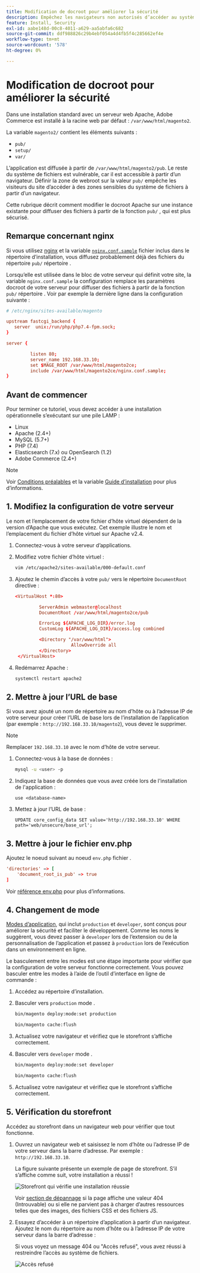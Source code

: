 ```yaml
---
title: Modification de docroot pour améliorer la sécurité
description: Empêchez les navigateurs non autorisés d’accéder au système de fichiers sur site d’Adobe Commerce.
feature: Install, Security
exl-id: aabe148d-00c8-4011-a629-aa5abfa6c682
source-git-commit: ddf988826c29b4ebf054a4d4fb5f4c285662ef4e
workflow-type: tm+mt
source-wordcount: '578'
ht-degree: 0%

---
```


# Modification de docroot pour améliorer la sécurité

Dans une installation standard avec un serveur web Apache, Adobe Commerce est installé à la racine web par défaut : `/var/www/html/magento2`.

La variable `magento2/` contient les éléments suivants :

- `pub/`
- `setup/`
- `var/`

L’application est diffusée à partir de `/var/www/html/magento2/pub`. Le reste du système de fichiers est vulnérable, car il est accessible à partir d’un navigateur.
Définir la zone de webroot sur la valeur `pub/` empêche les visiteurs du site d’accéder à des zones sensibles du système de fichiers à partir d’un navigateur.

Cette rubrique décrit comment modifier le docroot Apache sur une instance existante pour diffuser des fichiers à partir de la fonction `pub/` , qui est plus sécurisé.

## Remarque concernant nginx

Si vous utilisez [nginx](../prerequisites/web-server/nginx.md) et la variable [`nginx.conf.sample`](https://github.com/magento/magento2/blob/2.4/nginx.conf.sample) fichier inclus dans le répertoire d’installation, vous diffusez probablement déjà des fichiers du répertoire `pub/` répertoire .

Lorsqu’elle est utilisée dans le bloc de votre serveur qui définit votre site, la variable `nginx.conf.sample` la configuration remplace les paramètres docroot de votre serveur pour diffuser des fichiers à partir de la fonction `pub/` répertoire . Voir par exemple la dernière ligne dans la configuration suivante :

```conf
# /etc/nginx/sites-available/magento

upstream fastcgi_backend {
   server  unix:/run/php/php7.4-fpm.sock;
}

server {

         listen 80;
         server_name 192.168.33.10;
         set $MAGE_ROOT /var/www/html/magento2ce;
         include /var/www/html/magento2ce/nginx.conf.sample;
}
```

## Avant de commencer

Pour terminer ce tutoriel, vous devez accéder à une installation opérationnelle s’exécutant sur une pile LAMP :

- Linux
- Apache (2.4+)
- MySQL (5.7+)
- PHP (7.4)
- Elasticsearch (7.x) ou OpenSearch (1.2)
- Adobe Commerce (2.4+)

>[!NOTE]
>
>Voir [Conditions préalables](../prerequisites/overview.md) et la variable [Guide d’installation](../overview.md) pour plus d’informations.

## 1. Modifiez la configuration de votre serveur

Le nom et l’emplacement de votre fichier d’hôte virtuel dépendent de la version d’Apache que vous exécutez. Cet exemple illustre le nom et l’emplacement du fichier d’hôte virtuel sur Apache v2.4.

1. Connectez-vous à votre serveur d’applications.
1. Modifiez votre fichier d’hôte virtuel :

   ```bash
   vim /etc/apache2/sites-available/000-default.conf
   ```

1. Ajoutez le chemin d’accès à votre `pub/` vers le répertoire `DocumentRoot` directive :

   ```conf
   <VirtualHost *:80>
   
            ServerAdmin webmaster@localhost
            DocumentRoot /var/www/html/magento2ce/pub
   
            ErrorLog ${APACHE_LOG_DIR}/error.log
            CustomLog ${APACHE_LOG_DIR}/access.log combined
   
            <Directory "/var/www/html">
                        AllowOverride all
            </Directory>
    </VirtualHost>
   ```

1. Redémarrez Apache :

   ```bash
   systemctl restart apache2
   ```

## 2. Mettre à jour l’URL de base

Si vous avez ajouté un nom de répertoire au nom d’hôte ou à l’adresse IP de votre serveur pour créer l’URL de base lors de l’installation de l’application (par exemple : `http://192.168.33.10/magento2`), vous devez le supprimer.

>[!NOTE]
>
>Remplacer `192.168.33.10` avec le nom d’hôte de votre serveur.

1. Connectez-vous à la base de données :

   ```bash
   mysql -u <user> -p
   ```

1. Indiquez la base de données que vous avez créée lors de l&#39;installation de l&#39;application :

   ```shell
   use <database-name>
   ```

1. Mettez à jour l’URL de base :

   ```shell
   UPDATE core_config_data SET value='http://192.168.33.10' WHERE path='web/unsecure/base_url';
   ```

## 3. Mettre à jour le fichier env.php

Ajoutez le noeud suivant au noeud `env.php` fichier .

```conf
'directories' => [
    'document_root_is_pub' => true
]
```

Voir [référence env.php](../../configuration/reference/config-reference-envphp.md) pour plus d’informations.

## 4. Changement de mode

[Modes d’application](../../configuration/bootstrap/application-modes.md), qui inclut `production` et `developer`, sont conçus pour améliorer la sécurité et faciliter le développement. Comme les noms le suggèrent, vous devez passer à `developer` lors de l’extension ou de la personnalisation de l’application et passez à `production` lors de l’exécution dans un environnement en ligne.

Le basculement entre les modes est une étape importante pour vérifier que la configuration de votre serveur fonctionne correctement. Vous pouvez basculer entre les modes à l’aide de l’outil d’interface en ligne de commande :

1. Accédez au répertoire d’installation.
1. Basculer vers `production` mode .

   ```bash
   bin/magento deploy:mode:set production
   ```

   ```bash
   bin/magento cache:flush
   ```

1. Actualisez votre navigateur et vérifiez que le storefront s’affiche correctement.
1. Basculer vers `developer` mode .

   ```bash
   bin/magento deploy:mode:set developer
   ```

   ```bash
   bin/magento cache:flush
   ```

1. Actualisez votre navigateur et vérifiez que le storefront s’affiche correctement.

## 5. Vérification du storefront

Accédez au storefront dans un navigateur web pour vérifier que tout fonctionne.

1. Ouvrez un navigateur web et saisissez le nom d’hôte ou l’adresse IP de votre serveur dans la barre d’adresse. Par exemple : `http://192.168.33.10`.

   La figure suivante présente un exemple de page de storefront. S’il s’affiche comme suit, votre installation a réussi !

   ![Storefront qui vérifie une installation réussie](../../assets/installation/install-success_store.png)

   Voir [section de dépannage](https://support.magento.com/hc/en-us/articles/360032994352) si la page affiche une valeur 404 (Introuvable) ou si elle ne parvient pas à charger d’autres ressources telles que des images, des fichiers CSS et des fichiers JS.

1. Essayez d’accéder à un répertoire d’application à partir d’un navigateur. Ajoutez le nom du répertoire au nom d’hôte ou à l’adresse IP de votre serveur dans la barre d’adresse :

   Si vous voyez un message 404 ou &quot;Accès refusé&quot;, vous avez réussi à restreindre l’accès au système de fichiers.

   ![Accès refusé](../../assets/installation/access-denied.png)
